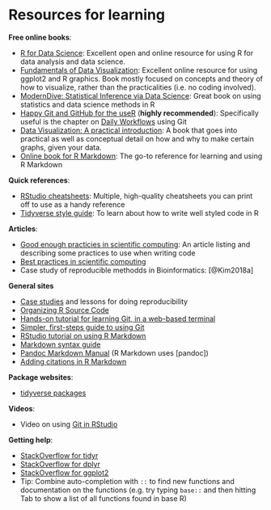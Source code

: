 # Resources for learning

**Free online books**:

- [R for Data Science](https://r4ds.had.co.nz/): 
Excellent open and online resource for using R for data analysis and data science.
- [Fundamentals of Data Visualization](https://serialmentor.com/dataviz/): 
Excellent online resource for using ggplot2 and R graphics.
Book mostly focused on concepts and theory of how to visualize, 
rather than the practicalities (i.e. no coding involved).
- [ModernDive: Statistical Inference via Data Science](https://moderndive.com/): 
Great book on using statistics and data science methods in R
- [Happy Git and GitHub for the useR](https://happygitwithr.com/) (**highly recommended**):
Specifically useful is the chapter on [Daily Workflows](https://happygitwithr.com/repeated-amend.html) using Git
- [Data Visualization: A practical introduction](https://socviz.co/index.html#preface):
A book that goes into practical as well as conceptual detail on how 
and why to make certain graphs, given your data.
- [Online book for R Markdown](https://bookdown.org/yihui/rmarkdown/):
The go-to reference for learning and using R Markdown

**Quick references**:

- [RStudio cheatsheets](https://www.rstudio.com/resources/cheatsheets/):
Multiple, high-quality cheatsheets you can print off to use as a handy reference
- [Tidyverse style guide](https://style.tidyverse.org/):
To learn about how to write well styled code in R

**Articles**:

- [Good enough practicies in scientific computing](https://doi.org/10.1371/journal.pcbi.1005510):
An article listing and describing some practices to use when writing code
- [Best practices in scientific computing](https://doi.org/10.1371/journal.pbio.1001745)
- Case study of reproducible methodds in Bioinformatics: [@Kim2018a]

**General sites**

- [Case studies](https://www.practicereproducibleresearch.org/) and lessons for doing reproducibility
- [Organizing R Source Code](https://www.r-bloggers.com/r-best-practices-r-you-writing-the-r-way/)
- [Hands-on tutorial for learning Git, in a web-based terminal](https://try.github.io/levels/1/challenges/1)
- [Simpler, first-steps guide to using Git](https://rogerdudler.github.io/git-guide/)
- [RStudio tutorial on using R Markdown](https://rmarkdown.rstudio.com/lesson-1.html)
- [Markdown syntax guide](https://rmarkdown.rstudio.com/authoring_basics.html)
- [Pandoc Markdown Manual](https://pandoc.org/MANUAL.html#pandocs-markdown) (R
Markdown uses [pandoc])
- [Adding citations in R Markdown](https://rmarkdown.rstudio.com/authoring_bibliographies_and_citations.html)

**Package websites**:

- [tidyverse packages](https://www.tidyverse.org/packages/)

**Videos**:

- Video on using [Git in RStudio]

[Git in RStudio]: https://www.rstudio.com/resources/webinars/rstudio-essentials-webinar-series-managing-part-2/

**Getting help**:
    
- [StackOverflow for tidyr](https://stackoverflow.com/questions/tagged/tidyr)
- [StackOverflow for dplyr](https://stackoverflow.com/questions/tagged/dplyr)
- [StackOverflow for ggplot2](https://stackoverflow.com/questions/tagged/ggplot2?sort=frequent&pageSize=50)
- Tip: Combine auto-completion with `::` to find new functions 
and documentation on the functions 
(e.g. try typing `base::` and then hitting Tab to show a list of all functions found in base R)
